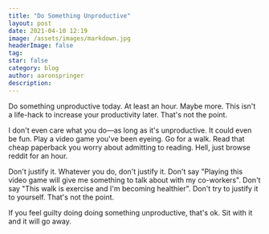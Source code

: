 ```yaml
---
title: "Do Something Unproductive"
layout: post
date: 2021-04-10 12:19
image: /assets/images/markdown.jpg
headerImage: false
tag:
star: false
category: blog
author: aaronspringer
description:  
---
```

Do something unproductive today. At least an hour. Maybe more. This isn't a life-hack to increase your productivity later. That's not the point.

I don't even care what you do—as long as it's unproductive. It could even be fun. Play a video game you've been eyeing. Go for a walk. Read that cheap paperback you worry about admitting to reading. Hell, just browse reddit for an hour.

Don't justify it. Whatever you do, don't justify it. Don't say "Playing this video game will give me something to talk about with my co-workers". Don't say "This walk is exercise and I'm becoming healthier". Don't try to justify it to yourself. That's not the point.

If you feel guilty doing doing something unproductive, that's ok. Sit with it and it will go away.

